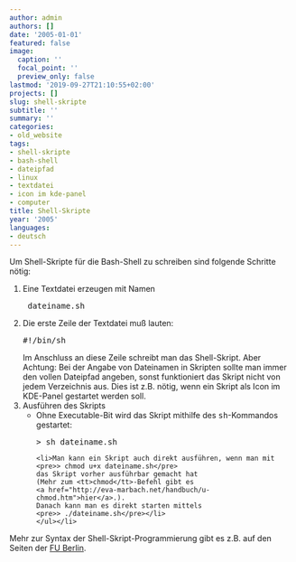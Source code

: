 ```yaml
---
author: admin
authors: []
date: '2005-01-01'
featured: false
image:
  caption: ''
  focal_point: ''
  preview_only: false
lastmod: '2019-09-27T21:10:55+02:00'
projects: []
slug: shell-skripte
subtitle: ''
summary: ''
categories:
- old_website
tags:
- shell-skripte
- bash-shell
- dateipfad
- linux
- textdatei
- icon im kde-panel
- computer
title: Shell-Skripte
year: '2005'
languages:
- deutsch
---
```


<p>Um Shell-Skripte für die Bash-Shell zu schreiben sind folgende Schritte
nötig:</p>
<ol>
<li>Eine Textdatei erzeugen mit Namen
<pre> dateiname.sh</pre></li>

<li>Die erste Zeile der Textdatei muß lauten:
<pre>#!/bin/sh</pre>
Im Anschluss an diese Zeile schreibt man das
Shell-Skript. 
Aber Achtung: Bei der Angabe von Dateinamen in Skripten sollte
man immer den vollen Dateipfad angeben, sonst funktioniert das Skript nicht von
jedem Verzeichnis aus. Dies ist z.B. nötig, wenn ein Skript als Icon im
KDE-Panel gestartet werden soll.</li>

<li>Ausführen des Skripts
	<ul>
	<li>Ohne Executable-Bit wird das Skript mithilfe des <tt>sh</tt>-Kommandos
	gestartet:
	<pre>> sh dateiname.sh</pre></li>

	<li>Man kann ein Skript auch direkt ausführen, wenn man mit
	<pre>> chmod u+x dateiname.sh</pre>
	das Skript vorher ausführbar gemacht hat
	(Mehr zum <tt>chmod</tt>-Befehl gibt es 
	<a href="http://eva-marbach.net/handbuch/u-chmod.htm">hier</a>.).
	Danach kann man es direkt starten mittels
	<pre>> ./dateiname.sh</pre></li>
	</ul></li>
</ol>

<p>Mehr zur Syntax der Shell-Skript-Programmierung gibt es z.B. auf den Seiten der 
<a href="http://www.chemie.fu-berlin.de/chemnet/general/topics/scripts_sh.html">
FU Berlin</a>.</p>